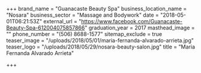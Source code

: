 +++
brand_name = "Guanacaste Beauty Spa"
business_location_name = "Nosara"
business_sector = "Massage and Bodywork"
date = "2018-05-01T06:21:53Z"
external_url = "https://www.facebook.com/Guanacaste-Beauty-Spa-612004075857866"
graduation_year = 2017
masthead_image = ""
phone_number = "(506) 8688-1577"
sitemap_exclude = true
teaser_image = "/uploads/2018/05/01/maria-fernanda-alvarado-arrieta.jpg"
teaser_logo = "/uploads/2018/05/29/nosara-beauty-salon.jpg"
title = "Maria Fernanda Alvarado Arrieta"

+++
